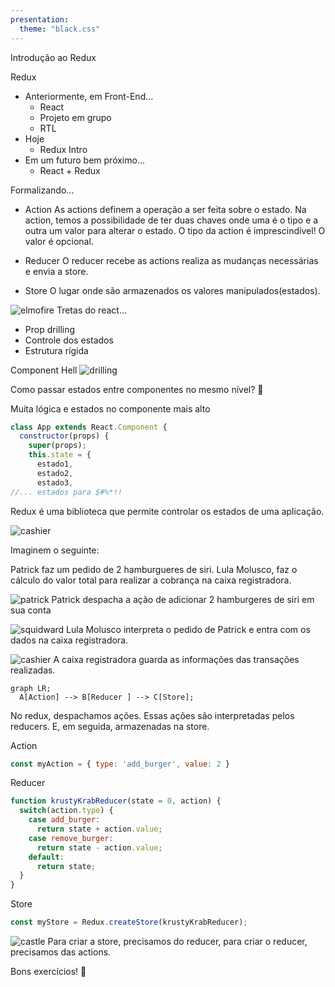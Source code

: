 ```yaml
---
presentation:
  theme: "black.css"
---
```


<!-- slide  -->

Introdução ao Redux

<!-- slide vertical=true -->

Redux
- Anteriormente, em Front-End...
  - React
  - Projeto em grupo
  - RTL
- Hoje
  - Redux Intro
- Em um futuro bem próximo...
  - React + Redux


<!-- slide vertical=true -->
Formalizando...
- Action
As actions definem a operação a ser feita sobre o estado.
Na action, temos a possibilidade de ter duas chaves onde uma é o tipo e a outra um valor para alterar o estado. O tipo da action é imprescindível! O valor é opcional.

<!-- slide vertical=true -->
- Reducer
O reducer recebe as actions realiza as mudanças necessárias e envia a store.

<!-- slide vertical=true -->
- Store
O lugar onde são armazenados os valores manipulados(estados).

<!-- slide -->
![elmofire](https://media.giphy.com/media/e5kbmb3wX3J1S/giphy.gif)
Tretas do react...

<!-- slide vertical=true -->
- Prop drilling
- Controle dos estados
- Estrutura rígida

<!-- slide vertical=true -->
Component Hell
![drilling](https://miro.medium.com/max/958/1*SU5_ws88Kh_Oio_L4Myhvg.png)

<!-- slide vertical=true -->
Como passar estados entre componentes no mesmo nível? 🤔

<!-- slide vertical=true -->
Muita lógica e estados no componente mais alto
```javascript
class App extends React.Component {
  constructor(props) {
    super(props);
    this.state = {
      estado1,
      estado2,
      estado3,
//... estados para $#%*!!
```

<!-- slide vertical=true -->
Redux é uma biblioteca que permite controlar os estados de uma aplicação.

<!-- slide vertical=true -->

![cashier](https://media.giphy.com/media/RgNHZHNmh6XOo/giphy.gif)

Imaginem o seguinte:

Patrick faz um pedido de 2 hamburgueres de siri. Lula Molusco, faz o cálculo do valor total para realizar a cobrança na caixa registradora.

<!-- slide vertical=true -->
![patrick](https://i.pinimg.com/564x/4f/d3/9d/4fd39d90545cb2cde9ac92d1113391c8.jpg)
Patrick despacha a ação de adicionar 2 hamburgeres de siri em sua conta

<!-- slide vertical=true -->
![squidward](https://vignette.wikia.nocookie.net/bobesponjabrasil/images/5/50/Lula_molusco.jpg/revision/latest/scale-to-width-down/340?cb=20131128193607&path-prefix=pt-br)
Lula Molusco interpreta o pedido de Patrick e entra com os dados na caixa registradora.

<!-- slide vertical=true -->
![cashier](https://static.wikia.nocookie.net/spongebob/images/0/09/Casie.jpg/revision/latest?cb=20150224163413)
A caixa registradora guarda as informações das transações realizadas.

<!-- slide vertical=true -->
```mermaid
graph LR;
  A[Action] --> B[Reducer ] --> C[Store];
```
No redux, despachamos ações.
Essas ações são interpretadas pelos reducers.
E, em seguida, armazenadas na store.

<!-- slide vertical=true -->
Action
```javascript
const myAction = { type: 'add_burger', value: 2 }
```

<!-- slide vertical=true -->
Reducer
```javascript
function krustyKrabReducer(state = 0, action) {
  switch(action.type) {
    case add_burger:
      return state + action.value;
    case remove_burger:
      return state - action.value;
    default:
      return state;
  }
}
```

<!-- slide vertical=true -->
Store
```javascript
const myStore = Redux.createStore(krustyKrabReducer);
```

<!-- slide vertical=true -->
![castle](https://gifimage.net/wp-content/uploads/2018/11/house-of-cards-collapse-gif-6.gif)
Para criar a store, precisamos do reducer, para criar o reducer, precisamos das actions.

<!-- slide vertical=true -->
Bons exercícios! 🙂